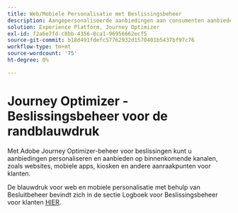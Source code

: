 ```yaml
---
title: Web/Mobiele Personalisatie met Beslissingsbeheer
description: Aangepersonaliseerde aanbiedingen aan consumenten aanbieden op verschillende kanalen, waaronder kiosken en door agenten begeleide ervaringen.
solution: Experience Platform, Journey Optimizer
exl-id: f2a6e7fd-c8bb-4356-8ca1-96956662ecf5
source-git-commit: b18d491fdefc57762932d1570401b5437bf97c76
workflow-type: tm+mt
source-wordcount: '75'
ht-degree: 0%

---
```


# Journey Optimizer - Beslissingsbeheer voor de randblauwdruk

Met Adobe Journey Optimizer-beheer voor beslissingen kunt u aanbiedingen personaliseren en aanbieden op binnenkomende kanalen, zoals websites, mobiele apps, kiosken en andere aanraakpunten voor klanten.

De blauwdruk voor web en mobiele personalisatie met behulp van Besluitbeheer bevindt zich in de sectie Logboek voor Beslissingsbeheer voor klanten [HIER](../customer-journeys/decision_management/decision-management-edge.md).
